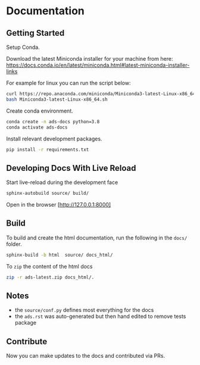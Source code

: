 # Documentation

## Getting Started

Setup Conda.

Download the latest Miniconda installer for your machine from here: https://docs.conda.io/en/latest/miniconda.html#latest-miniconda-installer-links

For example for linux you can run the script below:

```bash
curl https://repo.anaconda.com/miniconda/Miniconda3-latest-Linux-x86_64.sh -o Miniconda3-latest-Linux-x86_64.sh
bash Miniconda3-latest-Linux-x86_64.sh
```

Create conda environment.

```bash
conda create -n ads-docs python=3.8
conda activate ads-docs
```

Install relevant development packages.

```bash
pip install -r requirements.txt
```

## Developing Docs With Live Reload

Start live-reload during the development face

```bash
sphinx-autobuild source/ build/
```

Open in the browser [http://127.0.0.1:8000]

## Build

To build and create the html documentation, run the following in the `docs/` folder.

```bash
sphinx-build -b html  source/ docs_html/
```

To `zip` the content of the html docs

```bash
zip -r ads-latest.zip docs_html/.
```

## Notes

- the `source/conf.py` defines most everything for the docs
- the `ads.rst` was auto-generated but then hand edited to remove tests package

## Contribute

Now you can make updates to the docs and contributed via PRs.